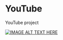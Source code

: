 
# YouTube
YouTube project



[![IMAGE ALT TEXT HERE](https://img.youtube.com/vi/QNcsptMF7Uk/0.jpg)](https://www.youtube.com/watch?v=QNcsptMF7Uk)
